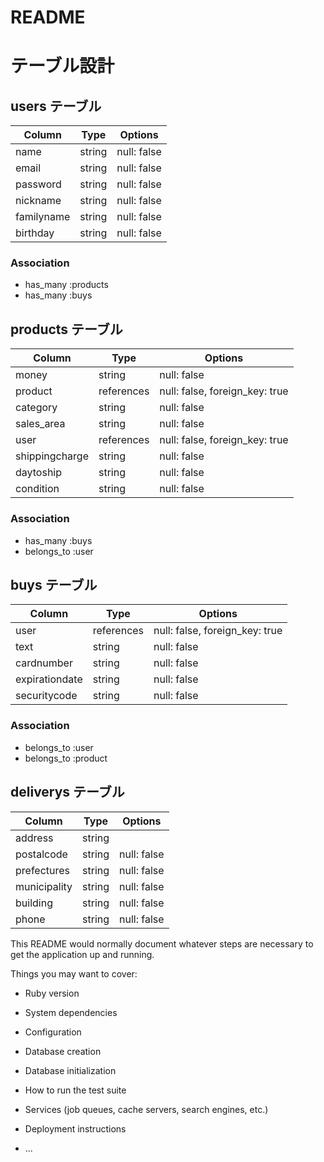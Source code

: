 # README
# テーブル設計

## users テーブル

| Column   | Type   | Options     |
| -------- | ------ | ----------- |
| name     | string | null: false |
| email    | string | null: false |
| password | string | null: false |
| nickname | string | null: false |
| familyname | string | null: false |
| birthday | string | null: false |

### Association

- has_many :products
- has_many :buys

## products テーブル

| Column        | Type   | Options     |
| ------------- | ------ | ----------- |
| money         | string | null: false |
| product       | references | null: false, foreign_key: true |
| category      | string | null: false |
| sales_area    | string | null: false |
| user          | references | null: false, foreign_key: true |
| shippingcharge    | string | null: false |
| daytoship    | string | null: false |
| condition    | string | null: false |

### Association

- has_many :buys
- belongs_to :user


## buys テーブル

| Column | Type       | Options                        |
| ------ | ---------- | ------------------------------ |
| user   | references | null: false, foreign_key: true |
| text   | string     | null: false                    |
| cardnumber    | string | null: false |
| expirationdate    | string | null: false |
| securitycode    | string | null: false |

### Association

- belongs_to :user
- belongs_to :product

## deliverys テーブル

| Column  | Type       | Options                        |
| ------- | ---------- | ------------------------------ |
| address | string     |                                |
| postalcode   | string | null: false |
| prefectures   | string | null: false |
| municipality    | string | null: false |
| building    | string | null: false |
| phone   | string | null: false |

This README would normally document whatever steps are necessary to get the
application up and running.

Things you may want to cover:

* Ruby version

* System dependencies

* Configuration

* Database creation

* Database initialization

* How to run the test suite

* Services (job queues, cache servers, search engines, etc.)

* Deployment instructions

* ...
